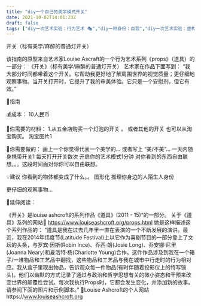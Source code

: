 ```yaml
---
title: "diy一个自己的美学模式开关"
date: 2021-10-02T14:01:23Z
draft: false
tags: ["diy一次艺术实验：行为艺术 🎭","diy一种身份：自我","diy一次艺术实验：虚构/小说","diy一个人就可以完成的前卫艺术","diy一种感觉：观看👁","diy一个超低成本的艺术作品","diy一种互动：物体的意义"]
---
```


开关（标有美学/麻醉的普通灯开关）

该指南的原型来自艺术家Louise Ascraft的一个行为艺术系列《props》（道具）的一部分： 《开关》（标有美学/麻醉的普通灯开关）
艺术家在作品下面写到：
“我大部分时间都带着这个开关。它帮助我更好地了解周围世界的视觉质量；更仔细地观察事物。当开关打开时，它提升了我的审美体验。它只是一个安慰剂，但它有效。”

📖指南

💰成本： 10人民币

🔧你需要的材料：
1.从五金店购买一个灯泡的开关 。 或者其他的开关
也可以从淘宝购买。 
淘宝图片1

🔫你需要做的：
画上一个你觉得代表一个美学的…  或者写上 “美/不美”…
一天内随身携带开关1
每天打开开关数次 开启你的艺术模式1分钟 对你看到的东西自由联想。。。这段时间面对你你可以自由联想。


💡建议
你看到的物体都变成了什么。。 图形化
推理你身边的人陌生人身份

更仔细的观察事物…

 
👀延伸阅读：

《开关》是louise ashcroft的系列作品《道具》(2011 - 15)“的一部分。
关于《道具》系列的网站🔗 https://www.louiseashcroft.org/props.html
她是这样描述这个系列作品的：
“道具是我在过去几年里一直在表演的一个不断发展的演讲。最近，我在2014年纬度节(Latitude Festival)上以它作为喜剧节目的一部分登上了文坛的头条，与罗宾·因斯(Robin Ince)、乔西·朗(Josie Long)、乔安娜·尼里(Joanna Neary)和夏洛特·杨(Charlotte Young)合作。这件作品涉及到我在一个箱子/一堆物品和工艺品中翻找，这些物品和工艺品与我在城市中行走时的行为相对应。我从盒子里取出物品，告诉观众每一件物品(有时伴随着投影仪上的特写镜头)。他们以幽默的方式记录了通过与政治和哲学思想有关的微小姿态和干预来改变世界的颠覆性尝试。每次我执行Props时，它都会发生变化，并添加新的故事。请参阅下面的图片和示例脚本。”
🔗Louise Ashcroft的个人网站https://www.louiseashcroft.org



